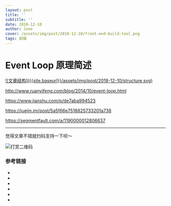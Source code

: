 ```yaml
---
layout: post
title: ''
subtitle: ''
date: 2018-12-10
author: June
cover: /assets/img/post/2018-12-10/front-end-build-tool.png
tags: 前端
---
```


# Event Loop 原理简述

<a data-fancybox="gallery" href="{{site.baseurl}}/assets/img/post/2018-12-10/structure.svg">
![文章结构]({{site.baseurl}}/assets/img/post/2018-12-10/structure.svg)
</a>

http://www.ruanyifeng.com/blog/2014/10/event-loop.html

https://www.jianshu.com/p/de7aba994523

https://juejin.im/post/5a5f66e7518825733201a738

https://segmentfault.com/a/1190000012806637

---

觉得文章不错就扫码支持一下呗～

![打赏二维码]({{site.baseurl}}/assets/img/post/pay-qr.jpg)

### 参考链接

* []()
* []()
* []()
* []()
* []()
* []()